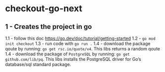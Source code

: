 # checkout-go-next

## 1 - Creates the project in go

1.1 - follow this doc https://go.dev/doc/tutorial/getting-started
1.2 - `go mod init checkout`
1.3 - run code with `go run .`
1.4 - download the package qoute by running: `go get rsc.io/quote/v4`. This libs returns a random qoute
1.4 - download the package of `PostgreSQL` by running: `go get github.com/lib/pq`. This libs installs the PostgreSQL driver for Go’s database/sql standard package.
